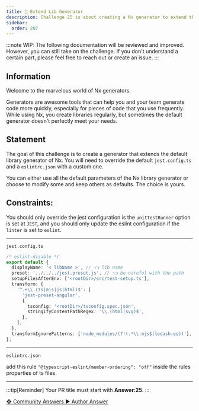 ```yaml
---
title: 🔴 Extend Lib Generator
description: Challenge 25 is about creating a Nx generator to extend the built-in Library Generator
sidebar:
  order: 207
---
```


:::note
WIP: The following documentation will be reviewed and improved. However, you can still take on the challenge. If you don't understand a certain part, please feel free to reach out or create an issue.
:::

## Information

Welcome to the marvelous world of Nx generators.

Generators are awesome tools that can help you and your team generate code more quickly, especially for pieces of code that you use frequently. While using Nx, you create libraries regularly, but sometimes the default generator doesn't perfectly meet your needs.

## Statement

The goal of this challenge is to create a generator that extends the default library generator of Nx. You will need to override the default `jest.config.ts` and a `eslintrc.json` with a custom one.

You can either use all the default parameters of the Nx library generator or choose to modify some and keep others as defaults. The choice is yours.

## Constraints:

You should only override the jest configuration is the `unitTestRunner` option is set at `JEST`, and you should only update the eslint configuration if the `linter` is set to `eslint`.

---

`jest.config.ts`

```ts
/* eslint-disable */
export default {
  displayName: '< libName >', // 👈 lib name
  preset: '../../../jest.preset.js', // 👈 be careful with the path
  setupFilesAfterEnv: ['<rootDir>/src/test-setup.ts'],
  transform: {
    '^.+\\.(ts|mjs|js|html)$': [
      'jest-preset-angular',
      {
        tsconfig: '<rootDir>/tsconfig.spec.json',
        stringifyContentPathRegex: '\\.(html|svg)$',
      },
    ],
  },
  transformIgnorePatterns: ['node_modules/(?!(.*\\.mjs$|lodash-es))'],
};
```

---

`eslintrc.json`

add this rule `"@typescript-eslint/member-ordering": "off"` inside the rules properties of ts files.

---

:::tip[Reminder]
Your PR title must start with <b>Answer:25</b>.
:::

<div class="article-footer">
  <a
    href="https://github.com/tomalaforge/angular-challenges/pulls?q=label%3A25+label%3Aanswer"
    alt="Extend Lib Generator community solutions">
    ❖ Community Answers
  </a>
  <a
    href='https://github.com/tomalaforge/angular-challenges/pulls?q=label%3A25+label%3A"answer+author"'
    alt="Extend Lib Generator solution author">
    ▶︎ Author Answer
  </a>
  </div>
